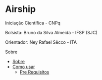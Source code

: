 # Airship

Iniciação Científica - CNPq

<p> Bolsista: Bruno da Silva Almeida - IFSP (SJC) </p>
Orientador: Ney Rafael Sêcco - ITA


Sobre

<!--ts-->

   * [Sobre](#Sobre)
   * [Como usar](#como-usar)
      * [Pre Requisitos](#pre-requisitos)
      
<!--te-->
